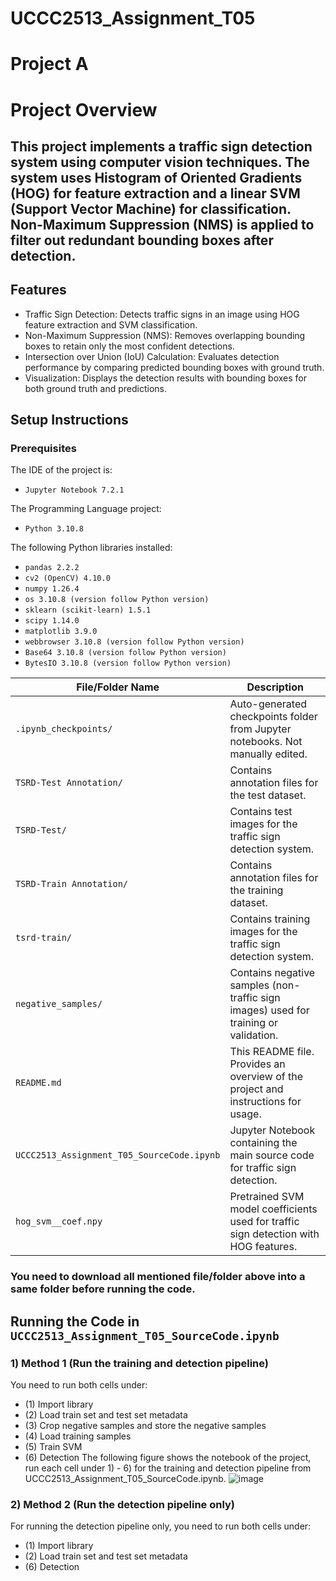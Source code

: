 # UCCC2513_Assignment_T05

# Project A
# Project Overview
## This project implements a traffic sign detection system using computer vision techniques. The system uses Histogram of Oriented Gradients (HOG) for feature extraction and a linear SVM (Support Vector Machine) for classification. Non-Maximum Suppression (NMS) is applied to filter out redundant bounding boxes after detection.

## Features
- Traffic Sign Detection: Detects traffic signs in an image using HOG feature extraction and SVM classification.
- Non-Maximum Suppression (NMS): Removes overlapping bounding boxes to retain only the most confident detections.
- Intersection over Union (IoU) Calculation: Evaluates detection performance by comparing predicted bounding boxes with ground truth.
- Visualization: Displays the detection results with bounding boxes for both ground truth and predictions.

## Setup Instructions
### Prerequisites
The IDE of the project is:
- `Jupyter Notebook 7.2.1`

The Programming Language project:
- `Python 3.10.8`

The following Python libraries installed:
- `pandas 2.2.2`
- `cv2 (OpenCV) 4.10.0`
- `numpy 1.26.4`
- `os 3.10.8 (version follow Python version)`
- `sklearn (scikit-learn) 1.5.1`
- `scipy 1.14.0`
- `matplotlib 3.9.0`
- `webbrowser 3.10.8 (version follow Python version)`
- `Base64 3.10.8 (version follow Python version)`
- `BytesIO 3.10.8 (version follow Python version)`

| File/Folder Name               | Description                                                                 |
|---------------------------------|-----------------------------------------------------------------------------|
| `.ipynb_checkpoints/`           | Auto-generated checkpoints folder from Jupyter notebooks. Not manually edited.|
| `TSRD-Test Annotation/`         | Contains annotation files for the test dataset. |
| `TSRD-Test/`                    | Contains test images for the traffic sign detection system.                 |
| `TSRD-Train Annotation/`        | Contains annotation files for the training dataset.                         |
| `tsrd-train/`                   | Contains training images for the traffic sign detection system.             |
| `negative_samples/`             | Contains negative samples (non-traffic sign images) used for training or validation. |
| `README.md`                     | This README file. Provides an overview of the project and instructions for usage. |
| `UCCC2513_Assignment_T05_SourceCode.ipynb` | Jupyter Notebook containing the main source code for traffic sign detection. |
| `hog_svm__coef.npy`             | Pretrained SVM model coefficients used for traffic sign detection with HOG features. |

### You need to download all mentioned file/folder above into a same folder before running the code.

## Running the Code in `UCCC2513_Assignment_T05_SourceCode.ipynb`
### 1) Method 1 (Run the training and detection pipeline)
You need to run both cells under:
- (1) Import library
- (2) Load train set and test set metadata
- (3) Crop negative samples and store the negative samples
- (4) Load training samples
- (5) Train SVM
- (6) Detection
The following figure shows the notebook of the project, run each cell under 1) - 6) for the training and detection pipeline from UCCC2513_Assignment_T05_SourceCode.ipynb.
![image](https://github.com/user-attachments/assets/82aafc75-5d1a-454f-a1dd-8e7450129816)


### 2) Method 2 (Run the detection pipeline only)
For running the detection pipeline only, you need to run both cells under:
- (1) Import library
- (2) Load train set and test set metadata
- (6) Detection


